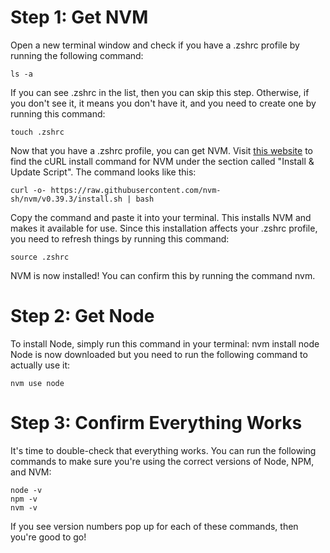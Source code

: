 # Step 1: Get NVM
Open a new terminal window and check if you have a .zshrc profile by running the following command:
```
ls -a
```
If you can see .zshrc in the list, then you can skip this step. Otherwise, if you don't see it, it means you don't have it, and you need to create one by running this command:
```
touch .zshrc
```
Now that you have a .zshrc profile, you can get NVM. Visit [this website](https://github.com/nvm-sh/nvm#install--update-script) to find the cURL install command for NVM under the section called "Install & Update Script". The command looks like this:

```
curl -o- https://raw.githubusercontent.com/nvm-sh/nvm/v0.39.3/install.sh | bash
```

Copy the command and paste it into your terminal. This installs NVM and makes it available for use.
Since this installation affects your .zshrc profile, you need to refresh things by running this command:
```
source .zshrc
```
NVM is now installed! You can confirm this by running the command nvm.

# Step 2: Get Node
To install Node, simply run this command in your terminal:
nvm install node
Node is now downloaded but you need to run the following command to actually use it:
```
nvm use node
```

# Step 3: Confirm Everything Works
It's time to double-check that everything works. You can run the following commands to make sure you're using the correct versions of Node, NPM, and NVM:
```
node -v
npm -v
nvm -v
```
If you see version numbers pop up for each of these commands, then you're good to go!